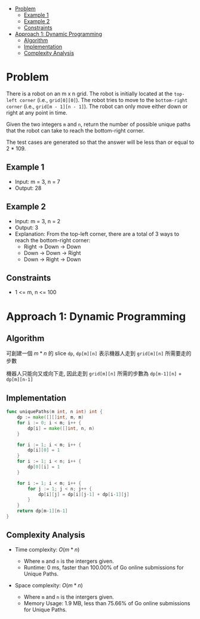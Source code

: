 - [Problem](#problem)
  - [Example 1](#example-1)
  - [Example 2](#example-2)
  - [Constraints](#constraints)
- [Approach 1: Dynamic Programming](#approach-1-dynamic-programming)
  - [Algorithm](#algorithm)
  - [Implementation](#implementation)
  - [Complexity Analysis](#complexity-analysis)

# Problem

There is a robot on an m x n grid. The robot is initially located at the `top-left corner` (i.e., `grid[0][0]`). The robot tries to move to the `bottom-right corner` (i.e., `grid[m - 1][n - 1]`). The robot can only move either down or right at any point in time.

Given the two integers `m` and `n`, return the number of possible unique paths that the robot can take to reach the bottom-right corner.

The test cases are generated so that the answer will be less than or equal to 2 * 109.


## Example 1

- Input: m = 3, n = 7
- Output: 28


## Example 2

- Input: m = 3, n = 2
- Output: 3
- Explanation: From the top-left corner, there are a total of 3 ways to reach the bottom-right corner:
  - Right -> Down -> Down
  - Down -> Down -> Right
  - Down -> Right -> Down

## Constraints

- 1 <= m, n <= 100

# Approach 1: Dynamic Programming

## Algorithm

可創建一個 $m*n$ 的 slice `dp`, `dp[m][n]` 表示機器人走到 `grid[m][n]` 所需要走的步數

機器人只能向又或向下走, 因此走到 `grid[m][n]` 所需的步數為 `dp[m-1][n]` + `dp[m][n-1]`

## Implementation

```go
func uniquePaths(m int, n int) int {
	dp := make([][]int, m, m)
	for i := 0; i < m; i++ {
		dp[i] = make([]int, n, n)
	}

	for i := 1; i < m; i++ {
		dp[i][0] = 1
	}
	for i := 1; i < n; i++ {
		dp[0][i] = 1
	}

	for i := 1; i < m; i++ {
		for j := 1; j < n; j++ {
			dp[i][j] = dp[i][j-1] + dp[i-1][j]
		}
	}
	return dp[m-1][n-1]
}
```

## Complexity Analysis

- Time complexity: $O(m*n)$
  - Where `m` and `n` is the intergers given.
  - Runtime: 0 ms, faster than 100.00% of Go online submissions for Unique Paths.

- Space complexity: $O(m*n)$
  - Where `m` and `n` is the intergers given.
  - Memory Usage: 1.9 MB, less than 75.66% of Go online submissions for Unique Paths.
